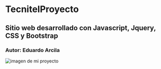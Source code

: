 # TecnitelProyecto
## Sitio web desarrollado con Javascript, Jquery, CSS y Bootstrap
 ### Autor: Eduardo Arcila
 ![imagen de mi proyecto](https://ediau11.github.io/TecnitelProyecto/html/index.html/styles/imagenesJs/Screenshot2022-01-12at00-25-24Document.png)
